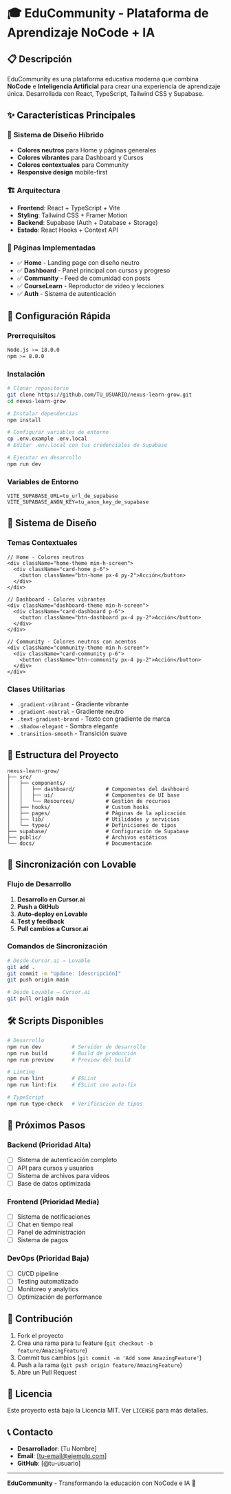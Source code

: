# 🎓 EduCommunity - Plataforma de Aprendizaje NoCode + IA

## 📋 Descripción

EduCommunity es una plataforma educativa moderna que combina **NoCode** e **Inteligencia Artificial** para crear una experiencia de aprendizaje única. Desarrollada con React, TypeScript, Tailwind CSS y Supabase.

## ✨ Características Principales

### 🎨 **Sistema de Diseño Híbrido**
- **Colores neutros** para Home y páginas generales
- **Colores vibrantes** para Dashboard y Cursos
- **Colores contextuales** para Community
- **Responsive design** mobile-first

### 🏗️ **Arquitectura**
- **Frontend**: React + TypeScript + Vite
- **Styling**: Tailwind CSS + Framer Motion
- **Backend**: Supabase (Auth + Database + Storage)
- **Estado**: React Hooks + Context API

### 📱 **Páginas Implementadas**
- ✅ **Home** - Landing page con diseño neutro
- ✅ **Dashboard** - Panel principal con cursos y progreso
- ✅ **Community** - Feed de comunidad con posts
- ✅ **CourseLearn** - Reproductor de video y lecciones
- ✅ **Auth** - Sistema de autenticación

## 🚀 **Configuración Rápida**

### **Prerrequisitos**
```bash
Node.js >= 18.0.0
npm >= 8.0.0
```

### **Instalación**
```bash
# Clonar repositorio
git clone https://github.com/TU_USUARIO/nexus-learn-grow.git
cd nexus-learn-grow

# Instalar dependencias
npm install

# Configurar variables de entorno
cp .env.example .env.local
# Editar .env.local con tus credenciales de Supabase

# Ejecutar en desarrollo
npm run dev
```

### **Variables de Entorno**
```env
VITE_SUPABASE_URL=tu_url_de_supabase
VITE_SUPABASE_ANON_KEY=tu_anon_key_de_supabase
```

## 🎨 **Sistema de Diseño**

### **Temas Contextuales**
```tsx
// Home - Colores neutros
<div className="home-theme min-h-screen">
  <div className="card-home p-6">
    <button className="btn-home px-4 py-2">Acción</button>
  </div>
</div>

// Dashboard - Colores vibrantes
<div className="dashboard-theme min-h-screen">
  <div className="card-dashboard p-6">
    <button className="btn-dashboard px-4 py-2">Acción</button>
  </div>
</div>

// Community - Colores neutros con acentos
<div className="community-theme min-h-screen">
  <div className="card-community p-6">
    <button className="btn-community px-4 py-2">Acción</button>
  </div>
</div>
```

### **Clases Utilitarias**
- `.gradient-vibrant` - Gradiente vibrante
- `.gradient-neutral` - Gradiente neutro
- `.text-gradient-brand` - Texto con gradiente de marca
- `.shadow-elegant` - Sombra elegante
- `.transition-smooth` - Transición suave

## 📁 **Estructura del Proyecto**

```
nexus-learn-grow/
├── src/
│   ├── components/
│   │   ├── dashboard/          # Componentes del dashboard
│   │   ├── ui/                 # Componentes de UI base
│   │   └── Resources/          # Gestión de recursos
│   ├── hooks/                  # Custom hooks
│   ├── pages/                  # Páginas de la aplicación
│   ├── lib/                    # Utilidades y servicios
│   └── types/                  # Definiciones de tipos
├── supabase/                   # Configuración de Supabase
├── public/                     # Archivos estáticos
└── docs/                       # Documentación
```

## 🔄 **Sincronización con Lovable**

### **Flujo de Desarrollo**
1. **Desarrollo en Cursor.ai**
2. **Push a GitHub**
3. **Auto-deploy en Lovable**
4. **Test y feedback**
5. **Pull cambios a Cursor.ai**

### **Comandos de Sincronización**
```bash
# Desde Cursor.ai → Lovable
git add .
git commit -m "Update: [descripción]"
git push origin main

# Desde Lovable → Cursor.ai
git pull origin main
```

## 🛠️ **Scripts Disponibles**

```bash
# Desarrollo
npm run dev          # Servidor de desarrollo
npm run build        # Build de producción
npm run preview      # Preview del build

# Linting
npm run lint         # ESLint
npm run lint:fix     # ESLint con auto-fix

# TypeScript
npm run type-check   # Verificación de tipos
```

## 🎯 **Próximos Pasos**

### **Backend (Prioridad Alta)**
- [ ] Sistema de autenticación completo
- [ ] API para cursos y usuarios
- [ ] Sistema de archivos para videos
- [ ] Base de datos optimizada

### **Frontend (Prioridad Media)**
- [ ] Sistema de notificaciones
- [ ] Chat en tiempo real
- [ ] Panel de administración
- [ ] Sistema de pagos

### **DevOps (Prioridad Baja)**
- [ ] CI/CD pipeline
- [ ] Testing automatizado
- [ ] Monitoreo y analytics
- [ ] Optimización de performance

## 🤝 **Contribución**

1. Fork el proyecto
2. Crea una rama para tu feature (`git checkout -b feature/AmazingFeature`)
3. Commit tus cambios (`git commit -m 'Add some AmazingFeature'`)
4. Push a la rama (`git push origin feature/AmazingFeature`)
5. Abre un Pull Request

## 📄 **Licencia**

Este proyecto está bajo la Licencia MIT. Ver `LICENSE` para más detalles.

## 📞 **Contacto**

- **Desarrollador**: [Tu Nombre]
- **Email**: [tu-email@ejemplo.com]
- **GitHub**: [@tu-usuario]

---

**EduCommunity** - Transformando la educación con NoCode e IA 🚀